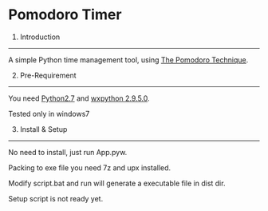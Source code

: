 Pomodoro Timer
=========================

1. Introduction
-----------------
A simple Python time management tool, using [The Pomodoro Technique](http://www.pomodorotechnique.com).

2. Pre-Requirement
--------------------
You need [Python2.7](http://www.python.org) and [wxpython 2.9.5.0](http://www.wxpython.org).

Tested only in windows7

3. Install & Setup
--------------------
No need to install, just run App.pyw.

Packing to exe file you need 7z and upx installed.

Modify script.bat and run will generate a executable file in dist dir. 

Setup script is not ready yet.
